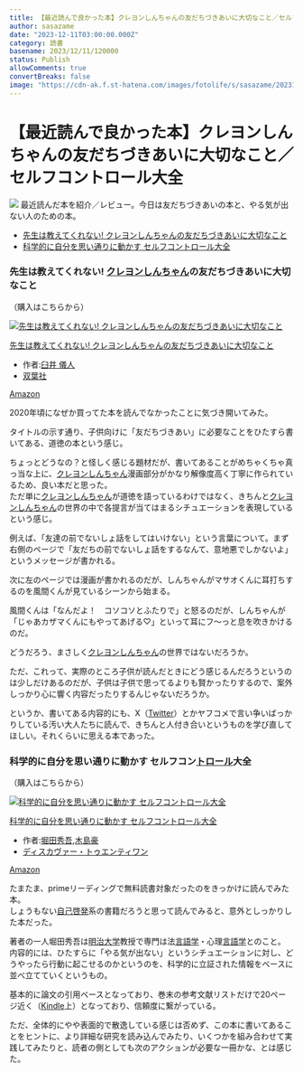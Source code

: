```yaml
---
title: 【最近読んで良かった本】クレヨンしんちゃんの友だちづきあいに大切なこと／セルフコントロール大全
author: sasazame
date: "2023-12-11T03:00:00.000Z"
category: 読書
basename: 2023/12/11/120000
status: Publish
allowComments: true
convertBreaks: false
image: "https://cdn-ak.f.st-hatena.com/images/fotolife/s/sasazame/20231203/20231203203330.png"
---
```

# 【最近読んで良かった本】クレヨンしんちゃんの友だちづきあいに大切なこと／セルフコントロール大全

![](https://cdn-ak.f.st-hatena.com/images/fotolife/s/sasazame/20231203/20231203203330.png) 最近読んだ本を紹介／レビュー。今日は友だちづきあいの本と、やる気が出ない人のための本。

<!-- Extended Body -->

-   [先生は教えてくれない! クレヨンしんちゃんの友だちづきあいに大切なこと](#先生は教えてくれない-クレヨンしんちゃんの友だちづきあいに大切なこと)
-   [科学的に自分を思い通りに動かす セルフコントロール大全](#科学的に自分を思い通りに動かす-セルフコントロール大全)

### 先生は教えてくれない! [クレヨンしんちゃん](https://d.hatena.ne.jp/keyword/%A5%AF%A5%EC%A5%E8%A5%F3%A4%B7%A4%F3%A4%C1%A4%E3%A4%F3)の友だちづきあいに大切なこと

（購入はこちらから）

[![先生は教えてくれない! クレヨンしんちゃんの友だちづきあいに大切なこと](https://m.media-amazon.com/images/I/514wMlLtjYL._SL500_.jpg "先生は教えてくれない! クレヨンしんちゃんの友だちづきあいに大切なこと")](https://www.amazon.co.jp/dp/4575312290?tag=mochig08-22&linkCode=ogi&th=1&psc=1)

[先生は教えてくれない! クレヨンしんちゃんの友だちづきあいに大切なこと](https://www.amazon.co.jp/dp/4575312290?tag=mochig08-22&linkCode=ogi&th=1&psc=1)

-   作者:[臼井 儀人](https://d.hatena.ne.jp/keyword/%B1%B1%B0%E6%20%B5%B7%BF%CD)
-   [双葉社](https://d.hatena.ne.jp/keyword/%C1%D0%CD%D5%BC%D2)

[Amazon](https://www.amazon.co.jp/dp/4575312290?tag=mochig08-22&linkCode=ogi&th=1&psc=1)

2020年頃になぜか買ってた本を読んでなかったことに気づき開いてみた。

タイトルの示す通り、子供向けに「友だちづきあい」に必要なことをひたすら書いてある、道徳の本という感じ。

ちょっとどうなの？と怪しく感じる題材だが、書いてあることがめちゃくちゃ真っ当な上に、[クレヨンしんちゃん](https://d.hatena.ne.jp/keyword/%A5%AF%A5%EC%A5%E8%A5%F3%A4%B7%A4%F3%A4%C1%A4%E3%A4%F3)漫画部分がかなり解像度高く丁寧に作られているため、良い本だと思った。  
ただ単に[クレヨンしんちゃん](https://d.hatena.ne.jp/keyword/%A5%AF%A5%EC%A5%E8%A5%F3%A4%B7%A4%F3%A4%C1%A4%E3%A4%F3)が道徳を語っているわけではなく、きちんと[クレヨンしんちゃん](https://d.hatena.ne.jp/keyword/%A5%AF%A5%EC%A5%E8%A5%F3%A4%B7%A4%F3%A4%C1%A4%E3%A4%F3)の世界の中で各提言が当てはまるシチュエーションを表現しているという感じ。

  

例えば、「友達の前でないしょ話をしてはいけない」という言葉について。まず右側のページで「友だちの前でないしょ話をするなんて、意地悪でしかないよ」というメッセージが書かれる。

次に左のページでは漫画が書かれるのだが、しんちゃんがマサオくんに耳打ちするのを風間くんが見ているシーンから始まる。

風間くんは「なんだよ！　コソコソとふたりで」と怒るのだが、しんちゃんが「じゃあカザマくんにもやってあげる♡」といって耳にフ～っと息を吹きかけるのだ。

どうだろう、まさしく[クレヨンしんちゃん](https://d.hatena.ne.jp/keyword/%A5%AF%A5%EC%A5%E8%A5%F3%A4%B7%A4%F3%A4%C1%A4%E3%A4%F3)の世界ではないだろうか。

  

ただ、これって、実際のところ子供が読んだときにどう感じるんだろうというのは少しだけあるのだが、子供は子供で思ってるよりも賢かったりするので、案外しっかり心に響く内容だったりするんじゃないだろうか。

というか、書いてある内容的にも、X（[Twitter](https://d.hatena.ne.jp/keyword/Twitter)）とかヤフコメで言い争いばっかりしている汚い大人たちに読んで、きちんと人付き合いというものを学び直してほしい。それくらいに思える本であった。

### 科学的に自分を思い通りに動かす セルフコン[トロール](https://d.hatena.ne.jp/keyword/%A5%C8%A5%ED%A1%BC%A5%EB)大全

（購入はこちらから）

[![科学的に自分を思い通りに動かす セルフコントロール大全](https://m.media-amazon.com/images/I/51aCWcSQrGL._SL500_.jpg "科学的に自分を思い通りに動かす セルフコントロール大全")](https://www.amazon.co.jp/dp/B09NVKQ14Z?tag=mochig08-22&linkCode=ogi&th=1&psc=1)

[科学的に自分を思い通りに動かす セルフコントロール大全](https://www.amazon.co.jp/dp/B09NVKQ14Z?tag=mochig08-22&linkCode=ogi&th=1&psc=1)

-   作者:[堀田秀吾](https://d.hatena.ne.jp/keyword/%CB%D9%C5%C4%BD%A8%B8%E3),[木島豪](https://d.hatena.ne.jp/keyword/%CC%DA%C5%E7%B9%EB)
-   [ディスカヴァー・トゥエンティワン](https://d.hatena.ne.jp/keyword/%A5%C7%A5%A3%A5%B9%A5%AB%A5%F4%A5%A1%A1%BC%A1%A6%A5%C8%A5%A5%A5%A8%A5%F3%A5%C6%A5%A3%A5%EF%A5%F3)

[Amazon](https://www.amazon.co.jp/dp/B09NVKQ14Z?tag=mochig08-22&linkCode=ogi&th=1&psc=1)

たまたま、primeリーディングで無料読書対象だったのをきっかけに読んでみた本。  
しょうもない[自己啓発](https://d.hatena.ne.jp/keyword/%BC%AB%B8%CA%B7%BC%C8%AF)系の書籍だろうと思って読んでみると、意外としっかりした本だった。

著者の一人堀田秀吾は[明治大学](https://d.hatena.ne.jp/keyword/%CC%C0%BC%A3%C2%E7%B3%D8)教授で専門は法[言語学](https://d.hatena.ne.jp/keyword/%B8%C0%B8%EC%B3%D8)・心理[言語学](https://d.hatena.ne.jp/keyword/%B8%C0%B8%EC%B3%D8)とのこと。  
内容的には、ひたすらに「やる気が出ない」というシチュエーションに対し、どうやったら行動に起こせるのかというのを、科学的に立証された情報をベースに並べ立てていくというもの。

基本的に論文の引用ベースとなっており、巻末の参考文献リストだけで20ページ近く（[Kindle](https://d.hatena.ne.jp/keyword/Kindle)上）となっており、信頼度に繋がっている。

ただ、全体的にやや表面的で散逸している感じは否めず、この本に書いてあることをヒントに、より詳細な研究を読み込んでみたり、いくつかを組み合わせて実践してみたりと、読者の側としても次のアクションが必要な一冊かな、とは感じた。